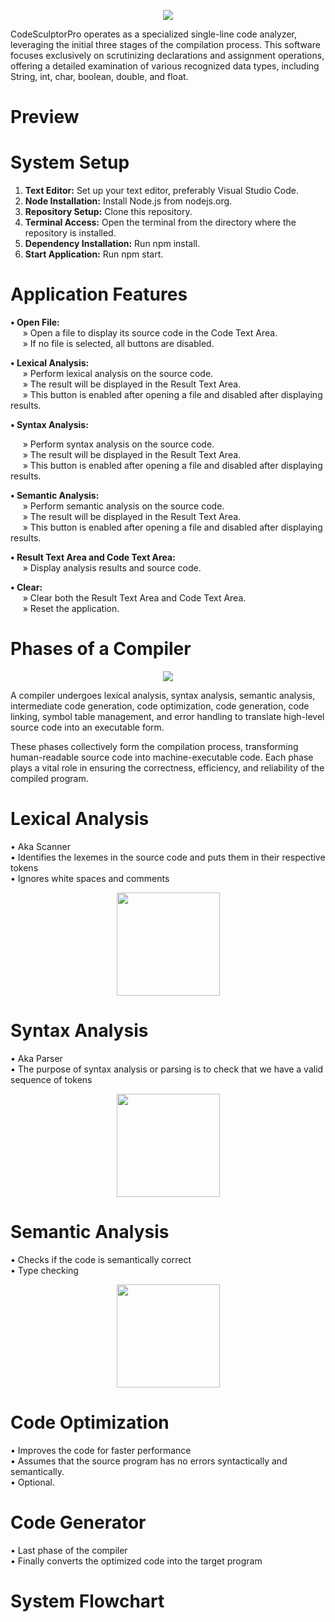
<p align="center">
  <img src="https://github.com/SG-Hangaan/CodeSculptorPro/assets/127215110/5ed5af00-2d4a-469c-9ccf-1428281a7502"/>
</p>
CodeSculptorPro operates as a specialized single-line code analyzer, leveraging the initial three stages of the compilation process. This software focuses exclusively on scrutinizing declarations and assignment operations, offering a detailed examination of various recognized data types, including String, int, char, boolean, double, and float.


# Preview 


# System Setup

1. **Text Editor:**
Set up your text editor, preferably Visual Studio Code.
2. **Node Installation:**
Install Node.js from nodejs.org.
3. **Repository Setup:**
Clone this repository.
4. **Terminal Access:**
Open the terminal from the directory where the repository is installed.
5. **Dependency Installation:**
Run npm install.
6. **Start Application:**
Run npm start.

# Application Features

**• Open File:** <br>
&nbsp;&nbsp;&nbsp;&nbsp; » Open a file to display its source code in the Code Text Area. <br>
&nbsp;&nbsp;&nbsp;&nbsp; » If no file is selected, all buttons are disabled. <br>
  
**• Lexical Analysis:** <br>
&nbsp;&nbsp;&nbsp;&nbsp; » Perform lexical analysis on the source code. <br>
&nbsp;&nbsp;&nbsp;&nbsp; » The result will be displayed in the Result Text Area. <br>
&nbsp;&nbsp;&nbsp;&nbsp; » This button is enabled after opening a file and disabled after displaying results. <br>

**• Syntax Analysis:** <br>

&nbsp;&nbsp;&nbsp;&nbsp; » Perform syntax analysis on the source code. <br>
&nbsp;&nbsp;&nbsp;&nbsp; » The result will be displayed in the Result Text Area. <br>
&nbsp;&nbsp;&nbsp;&nbsp; » This button is enabled after opening a file and disabled after displaying results. <br>

**• Semantic Analysis:** <br>
&nbsp;&nbsp;&nbsp;&nbsp; » Perform semantic analysis on the source code. <br>
&nbsp;&nbsp;&nbsp;&nbsp; » The result will be displayed in the Result Text Area. <br> 
&nbsp;&nbsp;&nbsp;&nbsp; » This button is enabled after opening a file and disabled after displaying results. <br>

**• Result Text Area and Code Text Area:** <br>
&nbsp;&nbsp;&nbsp;&nbsp; » Display analysis results and source code. <br>

**• Clear:** <br>
&nbsp;&nbsp;&nbsp;&nbsp; » Clear both the Result Text Area and Code Text Area. <br>
&nbsp;&nbsp;&nbsp;&nbsp; » Reset the application. <br>


# Phases of a Compiler

<p align="center">
  <img src="https://github.com/SG-Hangaan/CodeSculptorPro/assets/127215110/e1463801-6373-4265-93e8-12a0e404b761" />
</p>



A compiler undergoes lexical analysis, syntax analysis, semantic analysis, intermediate code generation, code optimization, code generation, code linking, symbol table management, and error handling to translate high-level source code into an executable form. <br>

These phases collectively form the compilation process, transforming human-readable source code into machine-executable code. Each phase plays a vital role in ensuring the correctness, efficiency, and reliability of the compiled program. <br>


# Lexical Analysis <br>
• Aka Scanner <br>
• Identifies the lexemes in the source code and puts them in their respective tokens <br>
• Ignores white spaces and comments <br>

<p align="center">
  <img src="https://github.com/SG-Hangaan/CodeSculptorPro/assets/127215110/619e62b5-254c-46d8-8ccd-efa556f9c7aa" height="165"/>
</p>

# Syntax Analysis <br>
• Aka Parser <br>
• The purpose of syntax analysis or parsing is to check that we have a valid sequence of tokens <br>

<p align="center">
  <img src="https://github.com/SG-Hangaan/CodeSculptorPro/assets/127215110/9b68f79a-09e3-43f2-b6ea-dc2438e846e4" height="165"/>
</p>

# Semantic Analysis <br>
• Checks if the code is semantically correct <br>
• Type checking <br>
<p align="center">
  <img src="https://github.com/SG-Hangaan/CodeSculptorPro/assets/127215110/348028c0-ad49-40ee-a823-85bc0e811632" height="165"/>
</p>

# Code Optimization  <br>
• Improves the code for faster performance  <br>
• Assumes that the source program has no errors syntactically and semantically.  <br>
• Optional.  <br>

# Code Generator  <br>
• Last phase of the compiler  <br>
• Finally converts the optimized code into the target program  <br>


# System Flowchart





